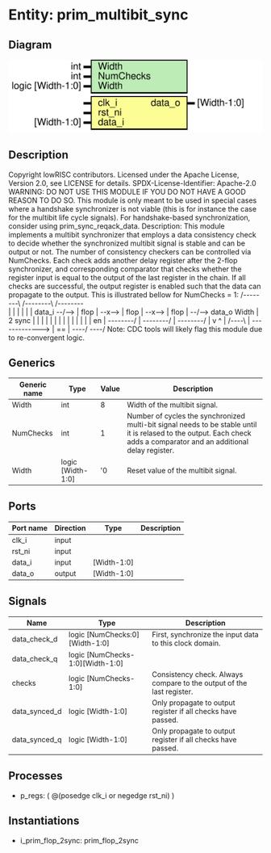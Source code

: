 # Entity: prim_multibit_sync

## Diagram

![Diagram](prim_multibit_sync.svg "Diagram")
## Description

Copyright lowRISC contributors.
 Licensed under the Apache License, Version 2.0, see LICENSE for details.
 SPDX-License-Identifier: Apache-2.0
 WARNING: DO NOT USE THIS MODULE IF YOU DO NOT HAVE A GOOD REASON TO DO SO.
 This module is only meant to be used in special cases where a handshake synchronizer
 is not viable (this is for instance the case for the multibit life cycle signals).
 For handshake-based synchronization, consider using prim_sync_reqack_data.
 Description:
 This module implements a multibit synchronizer that employs a data consistency check to
 decide whether the synchronized multibit signal is stable and can be output or not.
 The number of consistency checkers can be controlled via NumChecks. Each check adds another
 delay register after the 2-flop synchronizer, and corresponding comparator that checks whether
 the register input is equal to the output of the last register in the chain. If all checks are
 successful, the output register is enabled such that the data can propagate to the output.
 This is illustrated bellow for NumChecks = 1:
                  /--------\        /--------\        /--------\
                  |        |        |        |        |        |
    data_i --/--> |  flop  | --x--> |  flop  | --x--> |  flop  | --/--> data_o
           Width  | 2 sync |   |    |        |   |    |        |
                  |        |   |    |        |   |    |   en   |
                  \--------/   |    \--------/   |    \--------/
                               |                 v        ^
                               |               /----\     |
                               \-------------> | == | ----/
                                               \----/
 Note: CDC tools will likely flag this module due to re-convergent logic.
 
## Generics

| Generic name | Type              | Value | Description                                                                                                                                                              |
| ------------ | ----------------- | ----- | ------------------------------------------------------------------------------------------------------------------------------------------------------------------------ |
| Width        | int               | 8     | Width of the multibit signal.                                                                                                                                            |
| NumChecks    | int               | 1     | Number of cycles the synchronized multi-bit signal needs to be stable until it is relased to the output. Each check adds a comparator and an additional delay register.  |
| Width        | logic [Width-1:0] | '0    | Reset value of the multibit signal.                                                                                                                                      |
## Ports

| Port name | Direction | Type        | Description |
| --------- | --------- | ----------- | ----------- |
| clk_i     | input     |             |             |
| rst_ni    | input     |             |             |
| data_i    | input     | [Width-1:0] |             |
| data_o    | output    | [Width-1:0] |             |
## Signals

| Name          | Type                             | Description                                                            |
| ------------- | -------------------------------- | ---------------------------------------------------------------------- |
| data_check_d  | logic [NumChecks:0][Width-1:0]   | First, synchronize the input data to this clock domain.                |
| data_check_q  | logic [NumChecks-1:0][Width-1:0] |                                                                        |
| checks        | logic [NumChecks-1:0]            | Consistency check. Always compare to the output of the last register.  |
| data_synced_d | logic [Width-1:0]                | Only propagate to output register if all checks have passed.           |
| data_synced_q | logic [Width-1:0]                | Only propagate to output register if all checks have passed.           |
## Processes
- p_regs: ( @(posedge clk_i or negedge rst_ni) )
## Instantiations

- i_prim_flop_2sync: prim_flop_2sync
